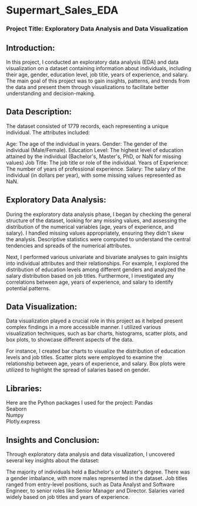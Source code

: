 # Supermart_Sales_EDA
### Project Title: Exploratory Data Analysis and Data Visualization

## Introduction:
In this project, I conducted an exploratory data analysis (EDA) and data visualization on a dataset containing information about individuals, including their age, gender, education level, job title, years of experience, and salary. The main goal of this project was to gain insights, patterns, and trends from the data and present them through visualizations to facilitate better understanding and decision-making.

## Data Description:
The dataset consisted of 1779 records, each representing a unique individual. The attributes included:

Age: The age of the individual in years.
Gender: The gender of the individual (Male/Female).
Education Level: The highest level of education attained by the individual (Bachelor's, Master's, PhD, or NaN for missing values)
Job Title: The job title or role of the individual.
Years of Experience: The number of years of professional experience.
Salary: The salary of the individual (in dollars per year), with some missing values represented as NaN.

## Exploratory Data Analysis:
During the exploratory data analysis phase, I began by checking the general structure of the dataset, looking for any missing values, and assessing the distribution of the numerical variables (age, years of experience, and salary). I handled missing values appropriately, ensuring they didn't skew the analysis. Descriptive statistics were computed to understand the central tendencies and spreads of the numerical attributes.

Next, I performed various univariate and bivariate analyses to gain insights into individual attributes and their relationships. For example, I explored the distribution of education levels among different genders and analyzed the salary distribution based on job titles. Furthermore, I investigated any correlations between age, years of experience, and salary to identify potential patterns.

## Data Visualization:
Data visualization played a crucial role in this project as it helped present complex findings in a more accessible manner. I utilized various visualization techniques, such as bar charts, histograms, scatter plots, and box plots, to showcase different aspects of the data.

For instance, I created bar charts to visualize the distribution of education levels and job titles. Scatter plots were employed to examine the relationship between age, years of experience, and salary. Box plots were utilized to highlight the spread of salaries based on gender.

## Libraries:
Here are the Python packages I used for the project:                                                           Pandas      
Seaborn           
Numpy   
Plotly.express

## Insights and Conclusion:
Through exploratory data analysis and data visualization, I uncovered several key insights about the dataset:

The majority of individuals held a Bachelor's or Master's degree.
There was a gender imbalance, with more males represented in the dataset.
Job titles ranged from entry-level positions, such as Data Analyst and Software Engineer, to senior roles like Senior Manager and Director.
Salaries varied widely based on job titles and years of experience.





